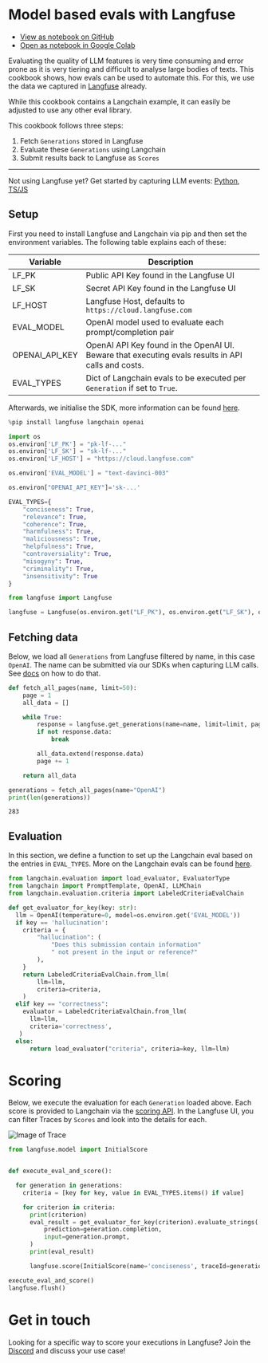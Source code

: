 # Model based evals with Langfuse

- [View as notebook on GitHub](https://github.com/langfuse/langfuse-docs/blob/main/src/ipynb/langfuse_docs_evals.ipynb)
- [Open as notebook in Google Colab](http://colab.research.google.com/github/langfuse/langfuse-docs/blob/main/src/ipynb/langfuse_docs_evals.ipynb)


Evaluating the quality of LLM features is very time consuming and error prone as it is very tiering and difficult to analyse large bodies of texts. This cookbook shows, how evals can be used to automate this. For this, we use the data we captured in [Langfuse](http://langfuse.com/) already.

While this cookbook contains a Langchain example, it can easily be adjusted to use any other eval library.

This cookbook follows three steps:
1. Fetch `Generations` stored in Langfuse
2. Evaluate these `Generations` using Langchain
3. Submit results back to Langfuse as `Scores`


----
Not using Langfuse yet? Get started by capturing LLM events: [Python](https://langfuse.com/docs/integrations/sdk/python), [TS/JS](https://langfuse.com/docs/integrations/sdk/typescript)

## Setup

First you need to install Langfuse and Langchain via pip and then set the environment variables. The following table explains each of these:


| Variable | Description |
| --- | --- |
| LF_PK | Public API Key found in the Langfuse UI
| LF_SK | Secret API Key found in the Langfuse UI
| LF_HOST | Langfuse Host, defaults to `https://cloud.langfuse.com`
| EVAL_MODEL | OpenAI model used to evaluate each prompt/completion pair
| OPENAI_API_KEY | OpenAI API Key found in the OpenAI UI. Beware that executing evals results in API calls and costs.
| EVAL_TYPES | Dict of Langchain evals to be executed per `Generation` if set to `True`.



Afterwards, we initialise the SDK, more information can be found [here](https://langfuse.com/docs/integrations/sdk/python#1-installation).


```python
%pip install langfuse langchain openai
```


```python
import os
os.environ['LF_PK'] = "pk-lf-..."
os.environ['LF_SK'] = "sk-lf-..."
os.environ['LF_HOST'] = "https://cloud.langfuse.com"

os.environ['EVAL_MODEL'] = "text-davinci-003"

os.environ["OPENAI_API_KEY"]='sk-...'

EVAL_TYPES={
    "conciseness": True,
    "relevance": True,
    "coherence": True,
    "harmfulness": True,
    "maliciousness": True,
    "helpfulness": True,
    "controversiality": True,
    "misogyny": True,
    "criminality": True,
    "insensitivity": True
}

```


```python
from langfuse import Langfuse

langfuse = Langfuse(os.environ.get("LF_PK"), os.environ.get("LF_SK"), os.environ.get("LF_HOST"))
```

## Fetching data

Below, we load all `Generations` from Langfuse filtered by name, in this case `OpenAI`. The name can be submitted via our SDKs when capturing LLM calls. See [docs](https://langfuse.com/docs/integrations/sdk/python#generation) on how to do that.


```python
def fetch_all_pages(name, limit=50):
    page = 1
    all_data = []

    while True:
        response = langfuse.get_generations(name=name, limit=limit, page=page)
        if not response.data:
            break

        all_data.extend(response.data)
        page += 1

    return all_data
```


```python
generations = fetch_all_pages(name="OpenAI")
print(len(generations))
```

    283


## Evaluation

In this section, we define a function to set up the Langchain eval based on the entries in `EVAL_TYPES`. More on the Langchain evals can be found [here](https://python.langchain.com/docs/guides/evaluation/).


```python
from langchain.evaluation import load_evaluator, EvaluatorType
from langchain import PromptTemplate, OpenAI, LLMChain
from langchain.evaluation.criteria import LabeledCriteriaEvalChain

def get_evaluator_for_key(key: str):
  llm = OpenAI(temperature=0, model=os.environ.get('EVAL_MODEL'))
  if key == 'hallucination':
    criteria = {
        "hallucination": (
            "Does this submission contain information"
            " not present in the input or reference?"
        ),
    }
    return LabeledCriteriaEvalChain.from_llm(
        llm=llm,
        criteria=criteria,
    )
  elif key == "correctness":
    evaluator = LabeledCriteriaEvalChain.from_llm(
      llm=llm,
      criteria='correctness',
   )
  else:
      return load_evaluator("criteria", criteria=key, llm=llm)

```

# Scoring

Below, we execute the evaluation for each `Generation` loaded above. Each score is provided to Langchain via the [scoring API](https://langfuse.com/docs/scores). In the Langfuse UI, you can filter Traces by `Scores` and look into the details for each.

![Image of Trace](https://langfuse.com/images/docs/trace.jpg)



```python
from langfuse.model import InitialScore


def execute_eval_and_score():

  for generation in generations:
    criteria = [key for key, value in EVAL_TYPES.items() if value]

    for criterion in criteria:
      print(criterion)
      eval_result = get_evaluator_for_key(criterion).evaluate_strings(
          prediction=generation.completion,
          input=generation.prompt,
      )
      print(eval_result)

      langfuse.score(InitialScore(name='conciseness', traceId=generation.trace_id, observationId=generation.id, value=eval_result["score"], comment=eval_result['reasoning']))

execute_eval_and_score()
langfuse.flush()

```

# Get in touch

Looking for a specific way to score your executions in Langfuse? Join the [Discord](https://langfuse.com/discord) and discuss your use case!

